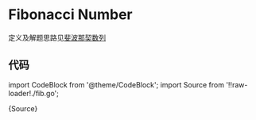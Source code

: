 # Fibonacci Number

定义及解题思路见[斐波那契数列](../../data-structure/01F_动态规划#fib递归)

## 代码

import CodeBlock from '@theme/CodeBlock';
import Source from '!!raw-loader!./fib.go';

<CodeBlock className="language-go">{Source}</CodeBlock>

